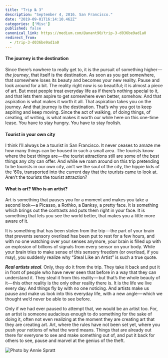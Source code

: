 ```yaml
---
title: "Trip № 3"
description: "September 4, 2016. San Francisco."
date: "2019-09-01T16:14:10.462Z"
categories: ['Misc']
published: false
canonical_link: https://medium.com/@anant90/trip-3-d036be9ad1a0
redirect_from:
  - /trip-3-d036be9ad1a0
---
```


#### The journey is the destination

Since there’s nowhere to really get to, it is the pursuit of something higher — _the journey_, that itself is the destination. As soon as you get somewhere, that somewhere loses its beauty and becomes your new reality. Pause and look around for a bit. The reality right now is so beautiful; it is almost a piece of art. But most people treat everyday life as if there’s nothing special to it, and that lets them aspire to get somewhere even better, somehow. And that aspiration is what makes it worth it all. That aspiration takes you on the journey. And that journey is the destination. That’s why you got to keep aspiring and keep moving. Since the act of walking, of doing things, of creating, of writing, is what makes it worth our while here on this one-time lease. You have to stay hungry. You have to stay foolish.

#### Tourist in your own city

I think I’ll always be a tourist in San Francisco. It never ceases to amaze me how many things can be housed in such a small area. The tourists know where the best things are — the tourist attractions still are some of the best things any city can offer. And while we roam around on this trip pretending to be tourists in our own city, ain’t we the soul of the city, the hippie kids of the ’60s, transported into the current day that the tourists came to look at. Aren’t the tourists the tourist attraction?

#### What is art? Who is an artist?

Art is something that pauses you for a moment and makes you take a second look — a Picasso, a Rothko, a Banksy, a pretty face. It is something which brings out the contrasts and puts them right in your face. It is something that lets you see the world better, that makes you a little more aware of it.

It is something that has been stolen from the trip — the part of your brain that prevents sensory overload has been put to rest for a few hours, and with no one watching over your senses anymore, your brain is filled up with an explosion of billions of signals from every sensor on your body. While your brain tries to make sense of this sensory freedom (or overload, if you may), you suddenly realize why “Steal Like an Artist” is such a true quote.

**_Real artists steal_**. Only, they do it from the trip. They take it back and put it in front of people who have never seen that before in a way that they can understand it. They steal it from this reality — but that’s the whole beauty of it — this other reality is the only other reality there is. It is the life we live every day. And things fly by with no one noticing. And artists make us pause and make us look into this everyday life, with a new angle — which we thought we’d never be able to see before.

Only if we had ever paused to attempt that, we would be an artist too. For, an artist is someone audacious enough to do something for the sake of doing it, often not even realizing at the moment they are creating art that they are creating art. Art, where the rules have not been set yet, where you push your notions of what the word means. Things that are already out there for everyone to see and make something out of, and put it back for others to see, pause and marvel at the genius of the theft.

![Photo by [Annie Spratt](https://unsplash.com/@anniespratt)](./asset-1.png)

